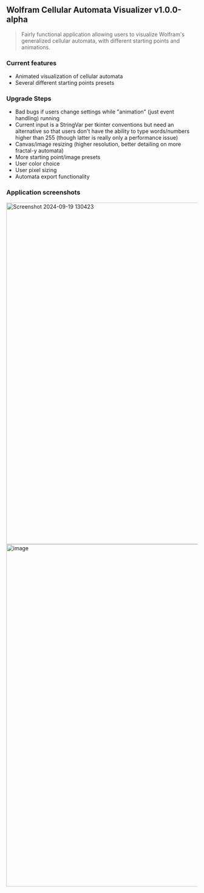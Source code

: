 ## Wolfram Cellular Automata Visualizer v1.0.0-alpha
> Fairly functional application allowing users to visualize Wolfram's generalized cellular automata, with different starting points and animations.

### Current features
* Animated visualization of cellular automata
* Several different starting points presets

### Upgrade Steps
* Bad bugs if users change settings while "animation" (just event handling) running
* Current input is a StringVar per tkinter conventions but need an alternative so that users don't have the ability to type words/numbers higher than 255 (though latter is really only a performance issue)
* Canvas/image resizing (higher resolution, better detailing on more fractal-y automata)
* More starting point/image presets
* User color choice
* User pixel sizing
* Automata export functionality

### Application screenshots
<img width="896" alt="Screenshot 2024-09-19 130423" src="https://github.com/user-attachments/assets/bc206f59-133f-4029-88c5-a28b7712b98b">
<img width="898" alt="image" src="https://github.com/user-attachments/assets/56a77498-3e7f-4f7b-a67d-3a3863085243">

